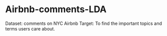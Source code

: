# Airbnb-comments-LDA

Dataset: comments on NYC Airbnb
Target: To find the important topics and terms users care about. 
